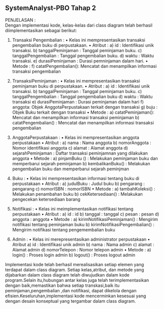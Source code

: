 ## SystemAnalyst-PBO Tahap 2

PENJELASAN : <br>
Dengan implementasi kode, kelas-kelas dari class diagram telah berhasil diimplementasikan sebagai berikut:
1. Transaksi Pengembalian : 
•	Kelas ini mempresentasikan transaksi pengembalian buku di perpustakaan.
•	Atribut :
a)	id : Identifikasi unik transaksi.
b)	tanggalPeminjaman : Tanggal peminjaman buku.
c)	tanggalPengembalian : Tanggal pengembalian buku.
d)	waktu : Waktu transaksi.
e)	durasiPeminjaman : Durasi pemninjaman dalam hari.
•	Metode :
f)	catatPengembalian(): Mencatat dan menampilkan informasi transaksi pengembalian

2. TransaksiPeminjaman : 
•	Kelas ini mempresentasikan transaksi peminjaman buku di perpustakaan.
•	Atribut :
a)	id : Identifikasi unik transaksi.
b)	tanggalPeminjaman : Tanggal peminjaman buku.
c)	tanggalPengembalian : Tanggal pengembalian buku
d)	waktu : Waktu transaksi
e)	durasiPeminjaman : Durasi peminjaman dalam hari
f)	anggota: Objek AnggotaPerpustakaan terkait dengan transaksi
g)	buju : Objek Buku terkait dengan transaksi
•	Metode :
a)	catatPeminjaman(): Mencatat dan menampilkan informasi transaksi peminjaman 
b)	catatPengembalian() : Mencatat dan menampilkan informasi transaksi pengembalian

3. AnggotaPerpustakaan : 
•	Kelas ini mempresentasikan anggota perpustakaan
•	Atribut : 
a)	nama : Nama anggota 
b)	nomorAnggota : Nomor identifikasi anggota
c)	alamat : Alamat anggota
d)	sejarahPeminjaman : Daftar transaksi peminjamnan yang dilakukan anggota
•	Metode :
a)	pinjamBuku () : Melakukan peminjaman buku dan memperbarui sejarah peminjaman
b)	kembalikanBuku() : Melakukan pengembalian buku dan memperbarui sejarah peminjman

4. Buku : 
•	Kelas ini mempresentasikan informasi tentang buku di perpustakaan
•	Atribut : 
a)	judulBuku : Judul buku
b)	pengarang : pengarang
c)	nomorISBN : nomorISBN
•		Metode :
a)	tambahKoleksi() : Melakukan penambahan buku
b)	cekKetersediaan() : Melakukan pengecekan ketersediaan barang
	

5. Notifikasi :
•	Kelas ini meimplementasikan notifikasi tentang perpustakaan 
•	Atribut :
a)	id : id
b)	tanggal : tanggal
c)	pesan : pesan 
d)	anggota : anggota
•	   	Metode :
a)	kirimNotifikasiPeminjaman() : Mengirim notifikasi tentang peminjaman buku
b)	kirimNotifikasiPengembalian() : Mengirim notifikasi tentang pengemembalian buku


6. Admin :
•	Kelas ini merepresentasikan administrator perpustakaan
•	Atribut
a)	id : Identifikasi unik admin
b)	nama : Nama admin
c)	alamat : Alamat admin
d)	nomorTelepon : Nomor telepon admin
•	    	Metode :
a)	login() : Proses login admin
b)	logout() : Proses logout admin

Implementasi kode telah berhasil merealisasikan setiap elemen yang terdapat dalam class diagram. Setiap kelas,atribut, dan metode yang dijabarkan dalam class diagram telah diwujudkan dalam kode program.Selain itu,hubungan antar kelas juga telah terimplementasikan dengan baik,memastikan bahwa setiap transkasi,baik itu peminjaman,pengembalian ,dan notifikasi, dapat dikelola dengan efisien.Keseluruhan,implementasi kode mencerminkan kesesuai yang dengan desain konseptual yang tergambar dalam class diagram.


